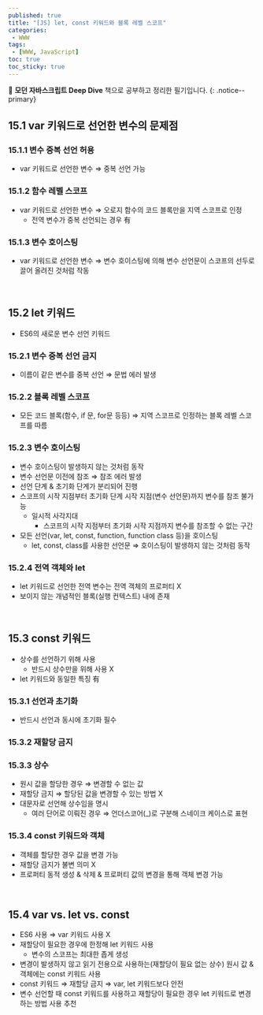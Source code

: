 ```yaml
---
published: true
title: "[JS] let, const 키워드와 블록 레벨 스코프"
categories:
 - WWW
tags:
 - [WWW, JavaScript]
toc: true
toc_sticky: true
---
```


📖 **모던 자바스크립트 Deep Dive** 책으로 공부하고 정리한 필기입니다.
{: .notice--primary}

## 15.1 var 키워드로 선언한 변수의 문제점

### 15.1.1 변수 중복 선언 허용

- var 키워드로 선언한 변수 ⇒ 중복 선언 가능

### 15.1.2 함수 레벨 스코프

- var 키워드로 선언한 변수 ⇒ 오로지 함수의 코드 블록만을 지역 스코프로 인정
    - 전역 변수가 중복 선언되는 경우 有

### 15.1.3 변수 호이스팅

- var 키워드로 선언한 변수 ⇒ 변수 호이스팅에 의해 변수 선언문이 스코프의 선두로 끌어 올려진 것처럼 작동

<br/>

## 15.2 let 키워드

- ES6의 새로운 변수 선언 키워드

### 15.2.1 변수 중복 선언 금지

- 이름이 같은 변수를 중복 선언 ⇒ 문법 에러 발생

### 15.2.2 블록 레벨 스코프

- 모든 코드 블록(함수, if 문, for문 등등) ⇒ 지역 스코프로 인정하는 블록 레벨 스코프를 따름

### 15.2.3 변수 호이스팅

- 변수 호이스팅이 발생하지 않는 것처럼 동작
- 변수 선언문 이전에 참조 ⇒ 참조 에러 발생
- 선언 단계 & 초기화 단계가 분리되어 진행
- 스코프의 시작 지점부터 초기화 단계 시작 지점(변수 선언문)까지 변수를 참조 불가능
    - 일시적 사각지대
        - 스코프의 시작 지점부터 초기화 시작 지점까지 변수를 참조할 수 없는 구간
- 모든 선언(var, let, const, function, function class 등)을 호이스팅
    - let, const, class를 사용한 선언문 ⇒ 호이스팅이 발생하지 않는 것처럼 동작

### 15.2.4 전역 객체와 let

- let 키워드로 선언한 전역 변수는 전역 객체의 프로퍼티 X
- 보이지 않는 개념적인 블록(실행 컨텍스트) 내에 존재

<br/>

## 15.3 const 키워드

- 상수를 선언하기 위해 사용
    - 반드시 상수만을 위해 사용 X
- let 키워드와 동일한 특징 有

### 15.3.1 선언과 초기화

- 반드시 선언과 동시에 초기화 필수

### 15.3.2 재할당 금지

### 15.3.3 상수

- 원시 값을 할당한 경우 ⇒ 변경할 수 없는 값
- 재할당 금지 ⇒ 할당된 값을 변경할 수 있는 방법 X
- 대문자로 선언해 상수임을 명시
    - 여러 단어로 이뤄진 경우 ⇒ 언더스코어(_)로 구분해 스네이크 케이스로 표현

### 15.3.4 const 키워드와 객체

- 객체를 할당한 경우 값을 변경 가능
- 재할당 금지가 불변 의미 X
- 프로퍼티 동적 생성 & 삭제 & 프로퍼티 값의 변경을 통해 객체 변경 가능

<br/>

## 15.4 var vs. let vs. const

- ES6 사용 ⇒ var 키워드 사용 X
- 재할당이 필요한 경우에 한정해 let 키워드 사용
    - 변수의 스코프는 최대한 좁게 생성
- 변경이 발생하지 않고 읽기 전용으로 사용하는(재할당이 필요 없는 상수) 원시 값 & 객체에는 const 키워드 사용
- const 키워드 ⇒ 재할당 금지 ⇒ var, let 키워드보다 안전
- 변수 선언할 때 const 키워드를 사용하고 재할당이 필요한 경우 let 키워드로 변경하는 방법 사용 추천

